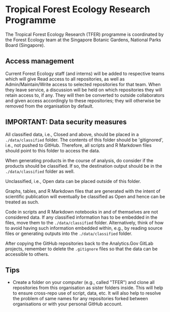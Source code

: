 # Tropical Forest Ecology Research Programme

The Tropical Forest Ecology Research (TFER) programme is coordinated by the Forest Ecology team at the Singapore Botanic Gardens, National Parks Board (Singapore).

## Access management

Current Forest Ecology staff (and interns) will be added to respective teams which will give Read access to all repositories, as well as Admin/Maintain/Write access to selected repositories for that team. When they leave service, a discussion will be held on which repositories they will retain access to, if any. They will then be converted to outside collaborators and given access accordingly to these repositories; they will otherwise be removed from the organisation by default.

## IMPORTANT: Data security measures

All classified data, i.e., Closed and above, should be placed in a `./data/classified` folder. The contents of this folder should be 'gitignored', i.e., not pushed to GitHub. Therefore, all scripts and R Markdown files should point to this folder to access the data.

When generating products in the course of analysis, do consider if the products should be classified. If so, the destination output should be in the `./data/classified` folder as well.

Unclassified, i.e., Open data can be placed outside of this folder.

Graphs, tables, and R Markdown files that are generated with the intent of scientific publication will eventually be classified as Open and hence can be treated as such.

Code in scripts and R Markdown notebooks in and of themselves are not considered data. If any classified information has to be embedded in the files, move them to the `./data/classified` folder. Alternatively, think of how to avoid having such information embedded within, e.g., by reading source files or generating outputs into the `./data/classified` folder.

After copying the GitHub repositories back to the Analytics.Gov GitLab projects, remember to delete the `.gitignore` files so that the data can be accessible to others.

## Tips

* Create a folder on your computer (e.g., called "TFER") and clone all repositories from this organisation as sister folders inside. This will help to ensure cross-repo use of script, data, etc. It will also help to resolve the problem of same names for any repositories forked between organisations or with your personal GitHub account.
